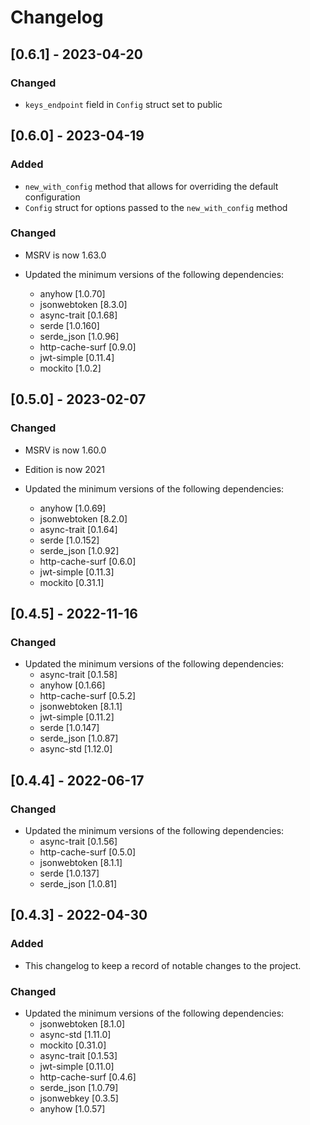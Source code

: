 # Changelog

## [0.6.1] - 2023-04-20

### Changed

- `keys_endpoint` field in `Config` struct set to public

## [0.6.0] - 2023-04-19

### Added

- `new_with_config` method that allows for overriding the default configuration
- `Config` struct for options passed to the `new_with_config` method

### Changed

- MSRV is now 1.63.0

- Updated the minimum versions of the following dependencies:
  - anyhow [1.0.70]
  - jsonwebtoken [8.3.0]
  - async-trait [0.1.68]
  - serde [1.0.160]
  - serde_json [1.0.96]
  - http-cache-surf [0.9.0]
  - jwt-simple [0.11.4]
  - mockito [1.0.2]

## [0.5.0] - 2023-02-07

### Changed

- MSRV is now 1.60.0
- Edition is now 2021

- Updated the minimum versions of the following dependencies:
  - anyhow [1.0.69]
  - jsonwebtoken [8.2.0]
  - async-trait [0.1.64]
  - serde [1.0.152]
  - serde_json [1.0.92]
  - http-cache-surf [0.6.0]
  - jwt-simple [0.11.3]
  - mockito [0.31.1]

## [0.4.5] - 2022-11-16

### Changed

- Updated the minimum versions of the following dependencies:
  - async-trait [0.1.58]
  - anyhow [0.1.66]
  - http-cache-surf [0.5.2]
  - jsonwebtoken  [8.1.1]
  - jwt-simple [0.11.2]
  - serde [1.0.147]
  - serde_json [1.0.87]
  - async-std [1.12.0]

## [0.4.4] - 2022-06-17

### Changed

- Updated the minimum versions of the following dependencies:
  - async-trait [0.1.56]
  - http-cache-surf [0.5.0]
  - jsonwebtoken  [8.1.1]
  - serde [1.0.137]
  - serde_json [1.0.81]

## [0.4.3] - 2022-04-30

### Added

- This changelog to keep a record of notable changes to the project.

### Changed

- Updated the minimum versions of the following dependencies:
  - jsonwebtoken [8.1.0]
  - async-std [1.11.0]
  - mockito [0.31.0]
  - async-trait [0.1.53]
  - jwt-simple [0.11.0]
  - http-cache-surf [0.4.6]
  - serde_json [1.0.79]
  - jsonwebkey [0.3.5]
  - anyhow [1.0.57]
